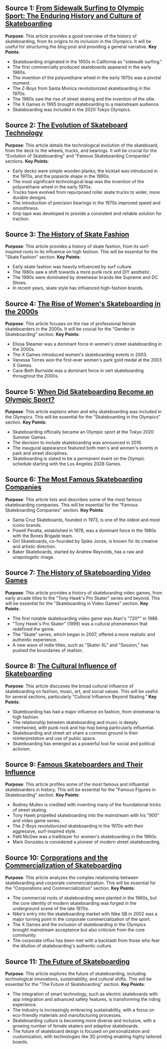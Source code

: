 ## Source 1: [From Sidewalk Surfing to Olympic Sport: The Enduring History and Culture of Skateboarding](https://www.redbull.com/us-en/theredbulletin/the-history-of-skateboarding)
**Purpose**: This article provides a good overview of the history of skateboarding, from its origins to its inclusion in the Olympics. It will be useful for structuring the blog post and providing a general narrative.
**Key Points**:
- Skateboarding originated in the 1950s in California as "sidewalk surfing."
- The first commercially produced skateboards appeared in the early 1960s.
- The invention of the polyurethane wheel in the early 1970s was a pivotal moment.
- The Z-Boys from Santa Monica revolutionized skateboarding in the 1970s.
- The 1980s saw the rise of street skating and the invention of the ollie.
- The X Games in 1995 brought skateboarding to a mainstream audience.
- Skateboarding was included in the 2020 Tokyo Olympics.

## Source 2: [The Evolution of Skateboard Technology](https://www.redbull.com/us-en/theredbulletin/the-history-of-skateboarding-technology)
**Purpose**: This article details the technological evolution of the skateboard, from the deck to the wheels, trucks, and bearings. It will be crucial for the "Evolution of Skateboarding" and "Famous Skateboarding Companies" sections.
**Key Points**:
- Early decks were simple wooden planks; the kicktail was introduced in the 1970s, and the popsicle shape in the 1990s.
- The most significant technological leap was the invention of the polyurethane wheel in the early 1970s.
- Trucks have evolved from repurposed roller skate trucks to wider, more durable designs.
- The introduction of precision bearings in the 1970s improved speed and smoothness.
- Grip tape was developed to provide a consistent and reliable solution for traction.

## Source 3: [The History of Skate Fashion](https://www.thesupplynetwork.co.uk/blogs/news/a-brief-history-of-skate-fashion)
**Purpose**: This article provides a history of skate fashion, from its surf-inspired roots to its influence on high fashion. This will be essential for the "Skate Fashion" section.
**Key Points**:
- Early skate fashion was heavily influenced by surf culture.
- The 1980s saw a shift towards a more punk rock and DIY aesthetic.
- The 1990s were dominated by streetwear brands like Supreme and DC Shoes.
- In recent years, skate style has influenced high-fashion brands.

## Source 4: [The Rise of Women's Skateboarding in the 2000s](https://www.latimes.com/archives/la-xpm-2003-aug-18-et-skaters18-story.html)
**Purpose**: This article focuses on the rise of professional female skateboarders in the 2000s. It will be crucial for the "Gender in Skateboarding" section.
**Key Points**:
- Elissa Steamer was a dominant force in women's street skateboarding in the 2000s.
- The X Games introduced women's skateboarding events in 2003.
- Vanessa Torres won the first-ever women's park gold medal at the 2003 X Games.
- Cara-Beth Burnside was a dominant force in vert skateboarding throughout the 2000s.

## Source 5: [When Did Skateboarding Become an Olympic Sport?](https://olympics.com/en/news/skateboarding-101-olympic-history-rules-and-skaters-to-watch)
**Purpose**: This article explains when and why skateboarding was included in the Olympics. This will be essential for the "Skateboarding in the Olympics" section.
**Key Points**:
- Skateboarding officially became an Olympic sport at the Tokyo 2020 Summer Games.
- The decision to include skateboarding was announced in 2016.
- The inaugural appearance featured both men's and women's events in park and street disciplines.
- Skateboarding is slated to be a permanent event on the Olympic schedule starting with the Los Angeles 2028 Games.

## Source 6: [The Most Famous Skateboarding Companies](https://www.surfertoday.com/skateboarding/the-most-famous-skateboard-brands-in-the-world)
**Purpose**: This article lists and describes some of the most famous skateboarding companies. This will be essential for the "Famous Skateboarding Companies" section.
**Key Points**:
- Santa Cruz Skateboards, founded in 1973, is one of the oldest and most iconic brands.
- Powell Peralta, established in 1978, was a dominant force in the 1980s with the Bones Brigade team.
- Girl Skateboards, co-founded by Spike Jonze, is known for its creative and artistic direction.
- Baker Skateboards, started by Andrew Reynolds, has a raw and unapologetic image.

## Source 7: [The History of Skateboarding Video Games](https://shredzshop.com/blogs/shredz-shop-blog/the-history-of-skateboarding-video-games)
**Purpose**: This article provides a history of skateboarding video games, from early arcade titles to the "Tony Hawk's Pro Skater" series and beyond. This will be essential for the "Skateboarding in Video Games" section.
**Key Points**:
- The first notable skateboarding video game was Atari's "720°" in 1986.
- "Tony Hawk's Pro Skater" (1999) was a cultural phenomenon that redefined the genre.
- The "Skate" series, which began in 2007, offered a more realistic and authentic experience.
- A new wave of indie titles, such as "Skater XL" and "Session," has pushed the boundaries of realism.

## Source 8: [The Cultural Influence of Skateboarding](https://www.slickwillies.co.uk/blogs/news/the-cultural-influence-of-skateboarding)
**Purpose**: This article discusses the broad cultural influence of skateboarding on fashion, music, art, and social values. This will be useful for several sections, particularly "Cultural Influence Beyond Skating."
**Key Points**:
- Skateboarding has had a major influence on fashion, from streetwear to high fashion.
- The relationship between skateboarding and music is deeply intertwined, with punk rock and hip-hop being particularly influential.
- Skateboarding and street art share a common ground in their reinterpretation and use of public space.
- Skateboarding has emerged as a powerful tool for social and political activism.

## Source 9: [Famous Skateboarders and Their Influence](https://www.slickwillies.co.uk/blogs/news/the-most-influential-skaters-of-all-time)
**Purpose**: This article profiles some of the most famous and influential skateboarders in history. This will be essential for the "Famous Figures in Skateboarding" section.
**Key Points**:
- Rodney Mullen is credited with inventing many of the foundational tricks of street skating.
- Tony Hawk propelled skateboarding into the mainstream with his "900" and video game series.
- The Z-Boys revolutionized skateboarding in the 1970s with their aggressive, surf-inspired style.
- Patti McGee was a trailblazer for women's skateboarding in the 1960s.
- Mark Gonzales is considered a pioneer of modern street skateboarding.

## Source 10: [Corporations and the Commercialization of Skateboarding](https.com/www.vice.com/en/article/vbyb3a/the-corporate-takeover-of-skateboarding)
**Purpose**: This article analyzes the complex relationship between skateboarding and corporate commercialization. This will be essential for the "Corporations and Commercialization" section.
**Key Points**:
- The commercial roots of skateboarding were planted in the 1960s, but the core identity of modern skateboarding was forged in the underground scene of the late 1970s.
- Nike's entry into the skateboarding market with Nike SB in 2002 was a major turning point in the corporate commercialization of the sport.
- The X Games and the inclusion of skateboarding in the Olympics brought mainstream acceptance but also criticism from the core community.
- The corporate influx has been met with a backlash from those who fear the dilution of skateboarding's authentic culture.

## Source 11: [The Future of Skateboarding](https://www.skateboardsprint.com/blogs/guides/the-future-of-skateboarding)
**Purpose**: This article explores the future of skateboarding, including technological innovations, sustainability, and cultural shifts. This will be essential for the "The Future of Skateboarding" section.
**Key Points**:
- The integration of smart technology, such as electric skateboards with app integration and advanced safety features, is transforming the riding experience.
- The industry is increasingly embracing sustainability, with a focus on eco-friendly materials and manufacturing processes.
- Skateboarding culture is becoming more diverse and inclusive, with a growing number of female skaters and adaptive skateboards.
- The future of skateboard design is focused on personalization and customization, with technologies like 3D printing enabling highly tailored boards.










